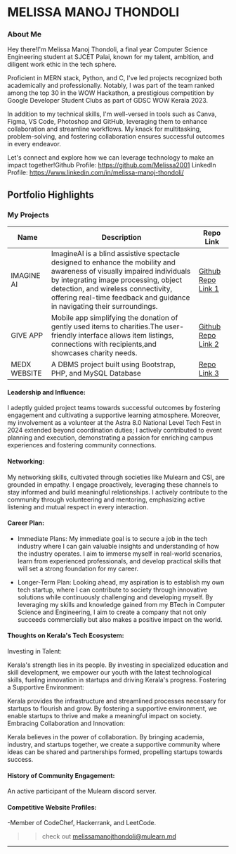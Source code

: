 # MELISSA MANOJ THONDOLI

### About Me

Hey there!I'm Melissa Manoj Thondoli, a final year Computer Science Engineering student at SJCET Palai, known for my talent, ambition, and diligent work ethic in the tech sphere.

Proficient in MERN stack, Python, and C, I've led projects recognized both academically and professionally. Notably, I was part of the team ranked among the top 30 in the WOW Hackathon, a prestigious competition by Google Developer Student Clubs as part of GDSC WOW Kerala 2023.

In addition to my technical skills, I'm well-versed in tools such as Canva, Figma, VS Code, Photoshop and GitHub, leveraging them to enhance collaboration and streamline workflows. My knack for multitasking, problem-solving, and fostering collaboration ensures successful outcomes in every endeavor.

Let's connect and explore how we can leverage technology to make an impact together!Github Profile: https://github.com/Melissa2001 LinkedIn Profile: https://www.linkedin.com/in/melissa-manoj-thondoli/


## Portfolio Highlights

### My Projects

| Name                | Description                                                               | Repo Link                                                      |
|---------------------|---------------------------------------------------------------------------|----------------------------------------------------------------|
| IMAGINE AI  |ImagineAI is a blind assistive spectacle designed to enhance the mobility and awareness of visually impaired individuals by integrating image processing, object detection, and wireless connectivity, offering real-time feedback and guidance in navigating their surroundings.|[Github Repo Link 1](https://github.com/Melissa2001/ImagineAI) |
| GIVE APP  | Mobile app simplifying the donation of gently used items to charities.The user-friendly interface allows item listings, connections with recipients,and showcases charity needs.| [Github Repo Link 2](https://github.com/Melissa2001/Give-App) |
|MEDX WEBSITE  | A DBMS project built using Bootstrap, PHP, and MySQL Database| [Repo Link 3](https://github.com/Melissa2001/MedX)             |

#### Leadership and Influence:
I adeptly guided project teams towards successful outcomes by fostering engagement and cultivating a supportive learning atmosphere. Moreover, my involvement as a volunteer at the Astra 8.0 National Level Tech Fest in 2024 extended beyond coordination duties; I actively contributed to event planning and execution, demonstrating a passion for enriching campus experiences and fostering community connections.

#### Networking:
My networking skills, cultivated through societies like Mulearn and CSI, are grounded in empathy. I engage proactively, leveraging these channels to stay informed and build meaningful relationships. I actively contribute to the community through volunteering and mentoring, emphasizing active listening and mutual respect in every interaction.

#### Career Plan:

- Immediate Plans:
My immediate goal is to secure a job in the tech industry where I can gain valuable insights and understanding of how the industry operates. I aim to immerse myself in real-world scenarios, learn from experienced professionals, and develop practical skills that will set a strong foundation for my career.

- Longer-Term Plan:
Looking ahead, my aspiration is to establish my own tech startup, where I can contribute to society through innovative solutions while continuously challenging and developing myself. By leveraging my skills and knowledge gained from my BTech in Computer Science and Engineering, I aim to create a company that not only succeeds commercially but also makes a positive impact on the world.

#### Thoughts on Kerala's Tech Ecosystem:

Investing in Talent:

Kerala's strength lies in its people. By investing in specialized education and skill development, we empower our youth with the latest technological skills, fueling innovation in startups and driving Kerala's progress.
Fostering a Supportive Environment:

Kerala provides the infrastructure and streamlined processes necessary for startups to flourish and grow. By fostering a supportive environment, we enable startups to thrive and make a meaningful impact on society.
Embracing Collaboration and Innovation:

Kerala believes in the power of collaboration. By bringing academia, industry, and startups together, we create a supportive community where ideas can be shared and partnerships formed, propelling startups towards success.

#### History of Community Engagement:
An active participant of the Mulearn discord server.

#### Competitive Website Profiles:

-Member of CodeChef, Hackerrank, and LeetCode.


>> check out [melissamanojthondoli@mulearn.md](./profile/melissamanojthondoli@mulearn.md)

---
